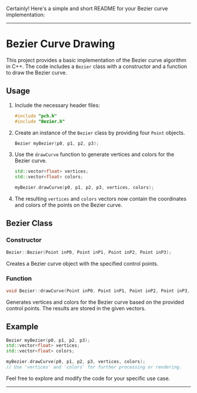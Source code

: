 Certainly! Here's a simple and short README for your Bezier curve implementation:

---

# Bezier Curve Drawing

This project provides a basic implementation of the Bezier curve algorithm in C++. The code includes a `Bezier` class with a constructor and a function to draw the Bezier curve.

## Usage

1. Include the necessary header files:

    ```cpp
    #include "pch.h"
    #include "Bezier.h"
    ```

2. Create an instance of the `Bezier` class by providing four `Point` objects.

    ```cpp
    Bezier myBezier(p0, p1, p2, p3);
    ```

3. Use the `drawCurve` function to generate vertices and colors for the Bezier curve.

    ```cpp
    std::vector<float> vertices;
    std::vector<float> colors;

    myBezier.drawCurve(p0, p1, p2, p3, vertices, colors);
    ```

4. The resulting `vertices` and `colors` vectors now contain the coordinates and colors of the points on the Bezier curve.

## Bezier Class

### Constructor

```cpp
Bezier::Bezier(Point inP0, Point inP1, Point inP2, Point inP3);
```

Creates a Bezier curve object with the specified control points.

### Function

```cpp
void Bezier::drawCurve(Point inP0, Point inP1, Point inP2, Point inP3, std::vector<float>& mVertices, std::vector<float>& mColors);
```

Generates vertices and colors for the Bezier curve based on the provided control points. The results are stored in the given vectors.

## Example

```cpp
Bezier myBezier(p0, p1, p2, p3);
std::vector<float> vertices;
std::vector<float> colors;

myBezier.drawCurve(p0, p1, p2, p3, vertices, colors);
// Use 'vertices' and 'colors' for further processing or rendering.
```

Feel free to explore and modify the code for your specific use case.

---
